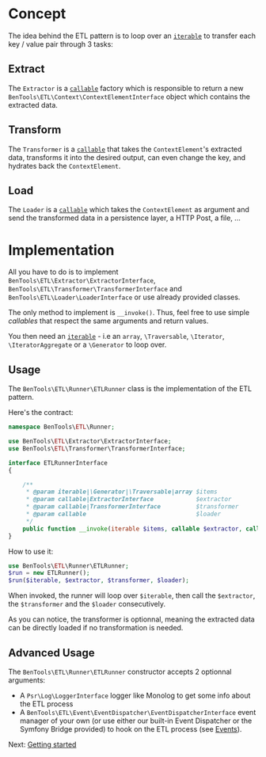 Concept
=======
The idea behind the ETL pattern is to loop over an [`iterable`](https://wiki.php.net/rfc/iterable) to transfer each key / value pair through 3 tasks:

Extract
-------
The `Extractor` is a [`callable`](http://php.net/manual/en/language.types.callable.php) factory which is responsible to return a new `BenTools\ETL\Context\ContextElementInterface` object which contains the extracted data. 

Transform
---------
The `Transformer` is a [`callable`](http://php.net/manual/en/language.types.callable.php) that takes the `ContextElement`'s extracted data, transforms it into the desired output, can even change the key, and hydrates back the `ContextElement`.

Load
----
The `Loader` is a [`callable`](http://php.net/manual/en/language.types.callable.php) which takes the `ContextElement` as argument and send the transformed data in a persistence layer, a HTTP Post, a file, ...




Implementation
==============

All you have to do is to implement `BenTools\ETL\Extractor\ExtractorInterface`, `BenTools\ETL\Transformer\TransformerInterface` and `BenTools\ETL\Loader\LoaderInterface` or use already provided classes.

The only method to implement is `__invoke()`. Thus, feel free to use simple _callables_ that respect the same arguments and return values.

You then need an [`iterable`](https://wiki.php.net/rfc/iterable) - i.e an `array`, `\Traversable`, `\Iterator`, `\IteratorAggregate` or a `\Generator` to loop over.


Usage
-----

The `BenTools\ETL\Runner\ETLRunner` class is the implementation of the ETL pattern.

Here's the contract:

```php
namespace BenTools\ETL\Runner;

use BenTools\ETL\Extractor\ExtractorInterface;
use BenTools\ETL\Transformer\TransformerInterface;

interface ETLRunnerInterface
{

    /**
     * @param iterable|\Generator|\Traversable|array $items
     * @param callable|ExtractorInterface            $extractor
     * @param callable|TransformerInterface          $transformer
     * @param callable                               $loader
     */
    public function __invoke(iterable $items, callable $extractor, callable $transformer = null, callable $loader);
}
```

How to use it:
```php
use BenTools\ETL\Runner\ETLRunner;
$run = new ETLRunner();
$run($iterable, $extractor, $transformer, $loader);
```

When invoked, the runner will loop over `$iterable`, then call the `$extractor`, the `$transformer` and the `$loader` consecutively.

As you can notice, the transformer is optionnal, meaning the extracted data can be directly loaded if no transformation is needed.


Advanced Usage
--------------
The `BenTools\ETL\Runner\ETLRunner` constructor accepts 2 optionnal arguments:

* A `Psr\Log\LoggerInterface` logger like Monolog to get some info about the ETL process
* A `BenTools\ETL\Event\EventDispatcher\EventDispatcherInterface` event manager of your own (or use either our built-in Event Dispatcher or the Symfony Bridge provided) to hook on the ETL process (see [Events](Events.md)).


Next: [Getting started](GettingStarted.md)